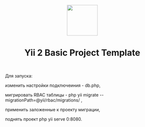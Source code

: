 <p align="center">
    <a href="https://github.com/yiisoft" target="_blank">
        <img src="https://avatars0.githubusercontent.com/u/993323" height="100px">
    </a>
    <h1 align="center">Yii 2 Basic Project Template</h1>
    <br>
<p>
Для запуска: 
<p> изменить настройки подключеиния - db.php, </p>
<p> мигрировать RBAC таблицы - php yii migrate --migrationPath=@yii/rbac/migrations/ ,  </p>
<p> применить заложенные к проекту миграции, </p>
<p> поднять проект php yii serve 0:8080. </p>

</p>
</p>
